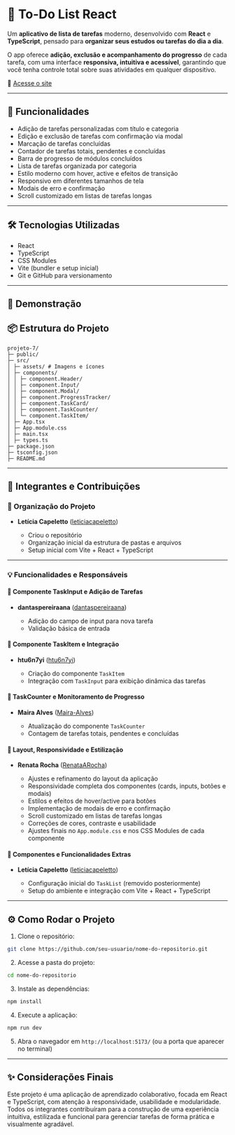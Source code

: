 # 📝 To-Do List React

Um **aplicativo de lista de tarefas** moderno, desenvolvido com **React** e **TypeScript**, pensado para **organizar seus estudos ou tarefas do dia a dia**.  

O app oferece **adição, exclusão e acompanhamento do progresso** de cada tarefa, com uma interface **responsiva, intuitiva e acessível**, garantindo que você tenha controle total sobre suas atividades em qualquer dispositivo.

🔗 [Acesse o site](https://projeto-7-sage.vercel.app/)

---

## 🚀 Funcionalidades

* Adição de tarefas personalizadas com título e categoria
* Edição e exclusão de tarefas com confirmação via modal
* Marcação de tarefas concluídas
* Contador de tarefas totais, pendentes e concluídas
* Barra de progresso de módulos concluídos
* Lista de tarefas organizada por categoria
* Estilo moderno com hover, active e efeitos de transição
* Responsivo em diferentes tamanhos de tela
* Modais de erro e confirmação
* Scroll customizado em listas de tarefas longas

---

## 🛠 Tecnologias Utilizadas

* React
* TypeScript
* CSS Modules
* Vite (bundler e setup inicial)
* Git e GitHub para versionamento

---
## 🎥 Demonstração

## 📦 Estrutura do Projeto

```
projeto-7/
├─ public/
├─ src/
│ ├─ assets/ # Imagens e ícones
│ ├─ components/
│ │ ├─ component.Header/
│ │ ├─ component.Input/
│ │ ├─ component.Modal/
│ │ ├─ component.ProgressTracker/
│ │ ├─ component.TaskCard/
│ │ ├─ component.TaskCounter/
│ │ └─ component.TaskItem/
│ ├─ App.tsx
│ ├─ App.module.css
│ ├─ main.tsx
│ ├─ types.ts
├─ package.json
├─ tsconfig.json
├─ README.md
```

---

## 👥 Integrantes e Contribuições

### 🤝 Organização do Projeto

* **Letícia Capeletto** ([leticiacapeletto](https://github.com/leticiacapeletto))

  * Criou o repositório
  * Organização inicial da estrutura de pastas e arquivos
  * Setup inicial com Vite + React + TypeScript

---

### 💡 Funcionalidades e Responsáveis

#### 🔹 Componente TaskInput e Adição de Tarefas

* **dantaspereiraana** ([dantaspereiraana](https://github.com/dantaspereiraana))

  * Adição do campo de input para nova tarefa
  * Validação básica de entrada

#### 🔹 Componente TaskItem e Integração

* **htu6n7yi** ([htu6n7yi](https://github.com/htu6n7yi))

  * Criação do componente `TaskItem`
  * Integração com `TaskInput` para exibição dinâmica das tarefas

#### 🔹 TaskCounter e Monitoramento de Progresso

* **Maira Alves** ([Maira-Alves](https://github.com/Maira-Alves))

  * Atualização do componente `TaskCounter`
  * Contagem de tarefas totais, pendentes e concluídas

#### 🔹 Layout, Responsividade e Estilização

* **Renata Rocha** ([RenataARocha](https://github.com/RenataARocha))

  * Ajustes e refinamento do layout da aplicação
  * Responsividade completa dos componentes (cards, inputs, botões e modais)
  * Estilos e efeitos de hover/active para botões
  * Implementação de modais de erro e confirmação
  * Scroll customizado em listas de tarefas longas
  * Correções de cores, contraste e usabilidade
  * Ajustes finais no `App.module.css` e nos CSS Modules de cada componente

#### 🔹 Componentes e Funcionalidades Extras

* **Letícia Capeletto** ([leticiacapeletto](https://github.com/leticiacapeletto))

  * Configuração inicial do `TaskList` (removido posteriormente)
  * Setup do ambiente e integração com Vite + React + TypeScript

---

## ⚙️ Como Rodar o Projeto

1. Clone o repositório:

```bash
git clone https://github.com/seu-usuario/nome-do-repositorio.git
```

2. Acesse a pasta do projeto:

```bash
cd nome-do-repositorio
```

3. Instale as dependências:

```bash
npm install
```

4. Execute a aplicação:

```bash
npm run dev
```

5. Abra o navegador em `http://localhost:5173/` (ou a porta que aparecer no terminal)

---

## ✨ Considerações Finais

Este projeto é uma aplicação de aprendizado colaborativo, focada em React e TypeScript, com atenção à responsividade, usabilidade e modularidade.
Todos os integrantes contribuíram para a construção de uma experiência intuitiva, estilizada e funcional para gerenciar tarefas de forma prática e visualmente agradável.

